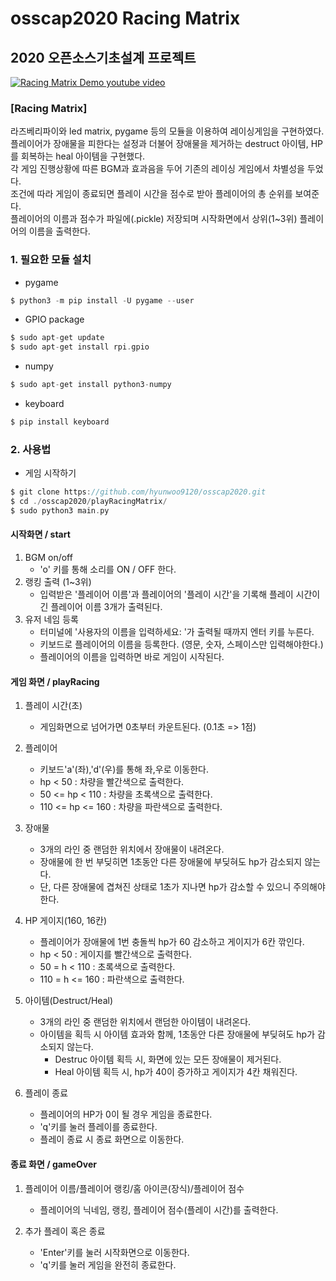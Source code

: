 # osscap2020 Racing Matrix

## 2020 오픈소스기초설계 프로젝트


[![Racing Matrix Demo youtube video](http://img.youtube.com/vi/LtkLSl5j5KM/0.jpg)](http://www.youtube.com/watch?v=LtkLSl5j5KM "Racing Matrix")


### [Racing Matrix]
라즈베리파이와 led matrix, pygame 등의 모듈을 이용하여 레이싱게임을 구현하였다.<br>
플레이어가 장애물을 피한다는 설정과 더불어 장애물을 제거하는 destruct 아이템, HP를 회복하는 heal 아이템을 구현했다.<br>
각 게임 진행상황에 따른 BGM과 효과음을 두어 기존의 레이싱 게임에서 차별성을 두었다.<br>
조건에 따라 게임이 종료되면 플레이 시간을 점수로 받아 플레이어의 총 순위를 보여준다.<br>
플레이어의 이름과 점수가 파일에(.pickle) 저장되며 시작화면에서 상위(1~3위) 플레이어의 이름을 출력한다.<br>

### 1. 필요한 모듈 설치

- pygame
```C
$ python3 -m pip install -U pygame --user
```

- GPIO package
```C
$ sudo apt-get update
$ sudo apt-get install rpi.gpio
```

- numpy
```C
$ sudo apt-get install python3-numpy
```

- keyboard
```C
$ pip install keyboard
```

### 2. 사용법

- 게임 시작하기
```C
$ git clone https://github.com/hyunwoo9120/osscap2020.git
$ cd ./osscap2020/playRacingMatrix/
$ sudo python3 main.py
```

#### 시작화면 / start
1. BGM on/off
    - 'o' 키를 통해 소리를 ON / OFF 한다.
2. 랭킹 출력 (1~3위)
    - 입력받은 '플레이어 이름'과 플레이어의 '플레이 시간'을 기록해 플레이 시간이 긴 플레이어 이름 3개가 출력된다.
3. 유저 네임 등록
    - 터미널에 '사용자의 이름을 입력하세요: '가 출력될 때까지 엔터 키를 누른다.
    - 키보드로 플레이어의 이름을 등록한다. (영문, 숫자, 스페이스만 입력해야한다.)
    - 플레이어의 이름을 입력하면 바로 게임이 시작된다.

#### 게임 화면 / playRacing
1. 플레이 시간(초)
    - 게임화면으로 넘어가면 0초부터 카운트된다. (0.1초 => 1점)
    
2. 플레이어
    - 키보드'a'(좌),'d'(우)를 통해 좌,우로 이동한다.
    - hp < 50 : 차량을 빨간색으로 출력한다.
    - 50 <= hp < 110 : 차량을 초록색으로 출력한다.
    - 110 <= hp <= 160 : 차량을 파란색으로 출력한다.
    
3. 장애물
    - 3개의 라인 중 랜덤한 위치에서 장애물이 내려온다.
    - 장애물에 한 번 부딪히면 1초동안 다른 장애물에 부딪혀도 hp가 감소되지 않는다.
    - 단, 다른 장애물에 겹쳐진 상태로 1초가 지나면 hp가 감소할 수 있으니 주의해야 한다.
      
4. HP 게이지(160, 16칸)
    - 플레이어가 장애물에 1번 충돌씩 hp가 60 감소하고 게이지가 6칸 깎인다.
    - hp < 50 : 게이지를 빨간색으로 출력한다.
    - 50 = h < 110 : 초록색으로 출력한다.
    - 110 = h <= 160 : 파란색으로 출력한다.
    
5. 아이템(Destruct/Heal)
    - 3개의 라인 중 랜덤한 위치에서 랜덤한 아이템이 내려온다.
    - 아이템을 획득 시 아이템 효과와 함께, 1초동안 다른 장애물에 부딪혀도 hp가 감소되지 않는다.
      + Destruc 아이템 획득 시, 화면에 있는 모든 장애물이 제거된다.
      + Heal 아이템 획득 시, hp가 40이 증가하고 게이지가 4칸 채워진다.
      
6. 플레이 종료
    - 플레이어의 HP가 0이 될 경우 게임을 종료한다.
    - 'q'키를 눌러 플레이를 종료한다.
    - 플레이 종료 시 종료 화면으로 이동한다.

#### 종료 화면 / gameOver
1. 플레이어 이름/플레이어 랭킹/홈 아이콘(장식)/플레이어 점수
    - 플레이어의 닉네임, 랭킹, 플레이어 점수(플레이 시간)를 출력한다.
    
2. 추가 플레이 혹은 종료
    - 'Enter'키를 눌러 시작화면으로 이동한다.
    - 'q'키를 눌러 게임을 완전히 종료한다.
